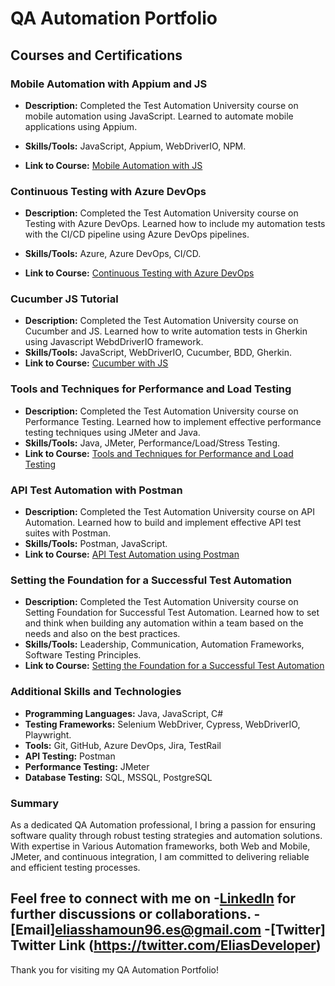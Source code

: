 # QA Automation Portfolio

## Courses and Certifications

### Mobile Automation with Appium and JS

- **Description:** Completed the Test Automation University course on mobile automation using JavaScript. Learned to automate mobile applications using Appium.

- **Skills/Tools:** JavaScript, Appium, WebDriverIO, NPM.

- **Link to Course:** [Mobile Automation with JS](https://testautomationu.applitools.com/appium-javascript-tutorial/)

### Continuous Testing with Azure DevOps

- **Description:** Completed the Test Automation University course on Testing with Azure DevOps. Learned how to include my automation tests with the CI/CD pipeline using Azure DevOps pipelines.

- **Skills/Tools:** Azure, Azure DevOps, CI/CD.

- **Link to Course:** [Continuous Testing with Azure DevOps](https://testautomationu.applitools.com/azure-devops-tutorial/)

### Cucumber JS Tutorial
- **Description:** Completed the Test Automation University course on Cucumber and JS. Learned how to write automation tests in Gherkin using Javascript WebdDriverIO framework.
- **Skills/Tools:** JavaScript, WebDriverIO, Cucumber, BDD, Gherkin.
- **Link to Course:** [Cucumber with JS](https://testautomationu.applitools.com/cucumber-javascript-tutorial/)

### Tools and Techniques for Performance and Load Testing
- **Description:** Completed the Test Automation University course on Performance Testing. Learned how to implement effective performance testing techniques using JMeter and Java.
- **Skills/Tools:** Java, JMeter, Performance/Load/Stress Testing.
- **Link to Course:** [Tools and Techniques for Performance and Load Testing](https://testautomationu.applitools.com/performance-and-load-testing/)

### API Test Automation with Postman
- **Description:** Completed the Test Automation University course on API Automation. Learned how to build and implement effective API test suites with Postman.
- **Skills/Tools:** Postman, JavaScript.
- **Link to Course:** [API Test Automation using Postman](https://testautomationu.applitools.com/postman-tutorial/)

### Setting the Foundation for a Successful Test Automation
- **Description:** Completed the Test Automation University course on Setting Foundation for Successful Test Automation. Learned how to set and think when building any automation within a team based on the needs and also on the best practices.
- **Skills/Tools:** Leadership, Communication, Automation Frameworks, Software Testing Principles.
- **Link to Course:** [Setting the Foundation for a Successful Test Automation](https://testautomationu.applitools.com/setting-a-foundation-for-successful-test-automation/)

### Additional Skills and Technologies

- **Programming Languages:** Java, JavaScript, C#
- **Testing Frameworks:** Selenium WebDriver, Cypress, WebDriverIO, Playwright.
- **Tools:** Git, GitHub, Azure DevOps, Jira, TestRail
- **API Testing:** Postman
- **Performance Testing:** JMeter
- **Database Testing:** SQL, MSSQL, PostgreSQL

### Summary

As a dedicated QA Automation professional, I bring a passion for ensuring software quality through robust testing strategies and automation solutions. 
With expertise in Various Automation frameworks, both Web and Mobile, JMeter, and continuous integration, I am committed to delivering reliable and efficient testing processes.

Feel free to connect with me on 
  -[LinkedIn](https://www.linkedin.com/in/elias-chamoun-a97b92177/) for further discussions or collaborations.
  -[Email]eliasshamoun96.es@gmail.com
  -[Twitter] Twitter Link (https://twitter.com/EliasDeveloper)
---

Thank you for visiting my QA Automation Portfolio!


